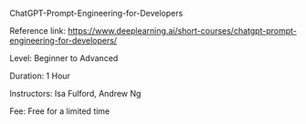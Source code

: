 ChatGPT-Prompt-Engineering-for-Developers

Reference link:
https://www.deeplearning.ai/short-courses/chatgpt-prompt-engineering-for-developers/

Level: Beginner to Advanced

Duration: 1 Hour

Instructors: Isa Fulford, Andrew Ng

Fee: Free for a limited time
